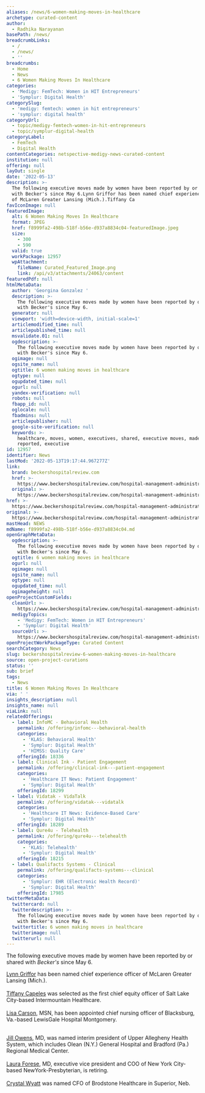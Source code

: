 ```yaml
---
aliases: /news/6-women-making-moves-in-healthcare
archetype: curated-content
author:
  - Radhika Narayanan
basePath: /news/
breadcrumbLinks:
  - /
  - /news/
  - ''
breadcrumbs:
  - Home
  - News
  - 6 Women Making Moves In Healthcare
categories:
  - 'Medigy: FemTech: Women in HIT Entrepreneurs'
  - 'Symplur: Digital Health'
categorySlug:
  - 'medigy: femtech: women in hit entrepreneurs'
  - 'symplur: digital health'
categoryUrl:
  - topic/medigy-femtech-women-in-hit-entrepreneurs
  - topic/symplur-digital-health
categoryLabel:
  - FemTech
  - Digital Health
contentCategories: netspective-medigy-news-curated-content
institution: null
offering: null
layOut: single
date: '2022-05-13'
description: >-
  The following executive moves made by women have been reported by or shared
  with Becker's since May 6.Lynn Griffor has been named chief experience officer
  of McLaren Greater Lansing (Mich.).Tiffany Ca
favIconImage: null
featuredImage:
  alt: 6 Women Making Moves In Healthcare
  format: JPEG
  href: f8999fa2-498b-518f-b56e-d937a8834c04-featuredImage.jpeg
  size:
    - 300
    - 590
  valid: true
  workPackage: 12957
  wpAttachment:
    fileName: Curated_Featured_Image.png
    link: /api/v3/attachments/24063/content
featuredPdf: null
htmlMetaData:
  author: 'Georgina Gonzalez '
  description: >-
    The following executive moves made by women have been reported by or shared
    with Becker's since May 6.
  generator: null
  viewport: 'width=device-width, initial-scale=1'
  articlemodified_time: null
  articlepublished_time: null
  msvalidate.01: null
  ogdescription: >-
    The following executive moves made by women have been reported by or shared
    with Becker's since May 6.
  ogimage: null
  ogsite_name: null
  ogtitle: 6 women making moves in healthcare
  ogtype: null
  ogupdated_time: null
  ogurl: null
  yandex-verification: null
  robots: null
  fbapp_id: null
  oglocale: null
  fbadmins: null
  articlepublisher: null
  google-site-verification: null
  keywords: >-
    healthcare, moves, women, executives, shared, executive moves, made,
    reported, executive
id: 12957
identifier: News
lastMod: '2022-05-13T19:17:44.967277Z'
link:
  brand: beckershospitalreview.com
  href: >-
    https://www.beckershospitalreview.com/hospital-management-administration/5-women-making-moves-in-healthcare.html
  original: >-
    https://www.beckershospitalreview.com/hospital-management-administration/5-women-making-moves-in-healthcare.html
href: >-
  https://www.beckershospitalreview.com/hospital-management-administration/5-women-making-moves-in-healthcare.html
original: >-
  https://www.beckershospitalreview.com/hospital-management-administration/5-women-making-moves-in-healthcare.html
mastHead: NEWS
mdName: f8999fa2-498b-518f-b56e-d937a8834c04.md
openGraphMetaData:
  ogdescription: >-
    The following executive moves made by women have been reported by or shared
    with Becker's since May 6.
  ogtitle: 6 women making moves in healthcare
  ogurl: null
  ogimage: null
  ogsite_name: null
  ogtype: null
  ogupdated_time: null
  ogimageheight: null
openProjectCustomFields:
  cleanUrl: >-
    https://www.beckershospitalreview.com/hospital-management-administration/5-women-making-moves-in-healthcare.html
  medigyTopics:
    - 'Medigy: FemTech: Women in HIT Entrepreneurs'
    - 'Symplur: Digital Health'
  sourceUrl: >-
    https://www.beckershospitalreview.com/hospital-management-administration/5-women-making-moves-in-healthcare.html
openProjectWorkPackageType: Curated Content
searchCategory: News
slug: beckershospitalreview-6-women-making-moves-in-healthcare
source: open-project-curations
status: ''
sub: brief
tags:
  - News
title: 6 Women Making Moves In Healthcare
via: ' '
insights_description: null
insights_name: null
viaLink: null
relatedOfferings:
  - label: InfoMC - Behavioral Health
    permalink: /offering/infomc---behavioral-health
    categories:
      - 'KLAS: Behavioral Health'
      - 'Symplur: Digital Health'
      - 'HIMSS: Quality Care'
    offeringId: 18336
  - label: Clinical Ink - Patient Engagement
    permalink: /offering/clinical-ink---patient-engagement
    categories:
      - 'Healthcare IT News: Patient Engagement'
      - 'Symplur: Digital Health'
    offeringId: 18299
  - label: Vidatak - VidaTalk
    permalink: /offering/vidatak---vidatalk
    categories:
      - 'Healthcare IT News: Evidence-Based Care'
      - 'Symplur: Digital Health'
    offeringId: 18289
  - label: Qure4u - Telehealth
    permalink: /offering/qure4u---telehealth
    categories:
      - 'KLAS: Telehealth'
      - 'Symplur: Digital Health'
    offeringId: 18215
  - label: Qualifacts Systems - Clinical
    permalink: /offering/qualifacts-systems---clinical
    categories:
      - 'Symplur: EHR (Electronic Health Record)'
      - 'Symplur: Digital Health'
    offeringId: 17985
twitterMetaData:
  twittercard: null
  twitterdescription: >-
    The following executive moves made by women have been reported by or shared
    with Becker's since May 6.
  twittertitle: 6 women making moves in healthcare
  twitterimage: null
  twitterurl: null
---
```

<p>The following executive moves made by women have been reported by or shared with <i>Becker's</i> since May 6.</p><p><a href="https://www.beckershospitalreview.com/hospital-executive-moves/mclaren-greater-lansing-names-chief-experience-officer.html">Lynn Griffor</a> has been named chief experience officer of McLaren Greater Lansing (Mich.).<br><br><a href="https://www.beckershospitalreview.com/hospital-executive-moves/intermountain-names-1st-chief-equity-officer.html">Tiffany Capeles</a> was selected as the first chief equity officer of Salt Lake City-based Intermountain Healthcare.<br><br><a href="https://www.beckershospitalreview.com/hospital-executive-moves/lewisgale-hospital-montgomery-names-chief-nursing-officer.html">Lisa Carson</a>, MSN, has been appointed chief nursing officer of Blacksburg, Va.-based LewisGale Hospital Montgomery.<br>&nbsp;</p><p><a href="https://www.beckershospitalreview.com/hospital-executive-moves/upper-allegheny-health-system-names-interim-leaders.html">Jill Owens</a>, MD, was named interim president of Upper Allegheny Health System, which includes Olean (N.Y.) General Hospital and Bradford (Pa.) Regional Medical Center.<br><br><a href="https://www.beckershospitalreview.com/hospital-executive-moves/newyork-presbyterian-coo-to-retire.html">Laura Forese</a>, MD, executive vice president and COO of New York City-based NewYork-Presbyterian, is retiring.<br><br><a href="https://beckershospitalreview.com/hospital-executive-moves/nebraska-helaht-system-names-cfo">Crystal Wyatt</a> was named CFO of&nbsp;Brodstone Healthcare in Superior, Neb.</p>